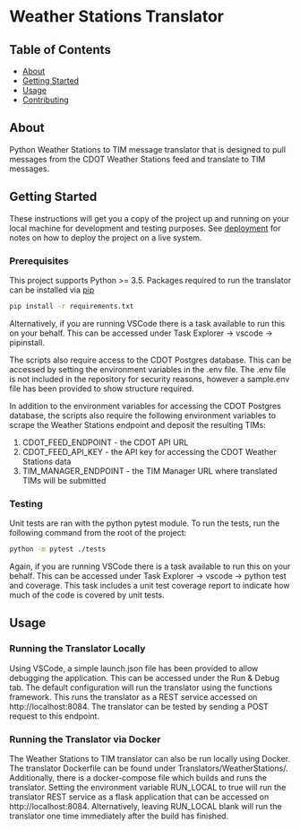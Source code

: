 # Weather Stations Translator

## Table of Contents

- [About](#about)
- [Getting Started](#getting_started)
- [Usage](#usage)
- [Contributing](../CONTRIBUTING.md)

## About <a name = "about"></a>

Python Weather Stations to TIM message translator that is designed to pull messages from the CDOT Weather Stations feed and translate to TIM messages.

## Getting Started <a name = "getting_started"></a>

These instructions will get you a copy of the project up and running on your local machine for development and testing purposes. See [deployment](#deployment) for notes on how to deploy the project on a live system.

### Prerequisites

This project supports Python >= 3.5. Packages required to run the translator can be installed via [pip](https://pip.pypa.io/en/stable/)

```bash
pip install -r requirements.txt
```

Alternatively, if you are running VSCode there is a task available to run this on your behalf. This can be accessed under Task Explorer -> vscode -> pipinstall.

The scripts also require access to the CDOT Postgres database. This can be accessed by setting the environment variables in the .env file. The .env file is not included in the repository for security reasons, however a sample.env file has been provided to show structure required. 

In addition to the environment variables for accessing the CDOT Postgres database, the scripts also require the following environment variables to scrape the Weather Stations endpoint and deposit the resulting TIMs:
<ol>
    <li>CDOT_FEED_ENDPOINT - the CDOT API URL</li>
    <li>CDOT_FEED_API_KEY - the API key for accessing the CDOT Weather Stations data</li>
    <li>TIM_MANAGER_ENDPOINT - the TIM Manager URL where translated TIMs will be submitted </li>
</ol>

### Testing
Unit tests are ran with the python pytest module. To run the tests, run the following command from the root of the project:

```bash
python -m pytest ./tests
```

Again, if you are running VSCode there is a task available to run this on your behalf. This can be accessed under Task Explorer -> vscode -> python test and coverage. This task includes a unit test coverage report to indicate how much of the code is covered by unit tests.

## Usage <a name = "usage"></a>

### Running the Translator Locally
Using VSCode, a simple launch.json file has been provided to allow debugging the application. This can be accessed under the Run & Debug tab. The default configuration will run the translator using the functions framework. This runs the translator as a REST service accessed on http://localhost:8084. The translator can be tested by sending a POST request to this endpoint.


### Running the Translator via Docker
The Weather Stations to TIM translator can also be run locally using Docker. The translator Dockerfile can be found under Translators/WeatherStations/. Additionally, there is a docker-compose file which builds and runs the translator. Setting the environment variable RUN_LOCAL to true will run the translator REST service as a flask application that can be accessed on http://localhost:8084. Alternatively, leaving RUN_LOCAL blank will run the translator one time immediately after the build has finished. 